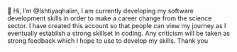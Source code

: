 👋 Hi, I’m @Ishtiyaqhalim,
I am currently developing my software development skills in order to make a career change from the science sector. I have created this account so that people can view my journey as I eventually establish a strong skillset in coding.
Any criticism will be taken as strong feedback which I hope to use to develop my skills.
Thank you

